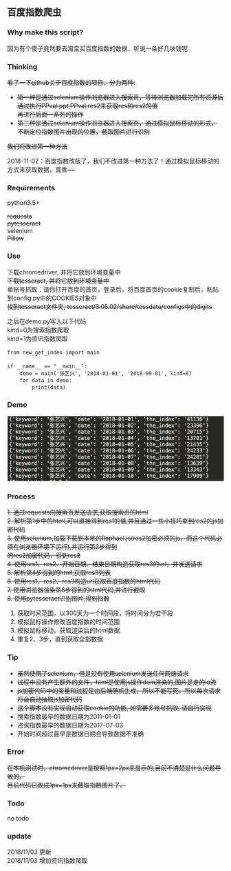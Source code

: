 ## 百度指数爬虫

### Why make this script?
因为有个傻子竟然要去淘宝买百度指数的数据，听说一条好几块钱呢

### Thinking
~~看了一下github关于百度指数的项目，分为两种:~~ 
- ~~第一种是通过selenium操作浏览器进入搜索页，等待浏览器加载完所有资源后~~  
~~通过执行PPval.ppt,PPval.res2来获取res和res2的值~~  
~~再进行后面一系列的操作~~
- ~~第二种是通过selenium操作浏览器进入搜索页，通过模拟鼠标移动的形式，~~  
~~不断定位指数图片出现的位置，截取图片进行识别~~
  
~~我们将改进第一种方法~~
  
2018-11-02：百度指数改版了，我们不改进第一种方法了！通过模拟鼠标移动的方式来获取数据，真香~~

### Requirements
python3.5+
  
~~requests~~  
~~pytesseract~~  
selenium  
~~Pillow~~  

### Use
下载chromedriver, 并将它放到环境变量中  
~~下载tesseract, 并将它放到环境变量中~~  
单账号抓取：请你打开百度的首页，登录后，将百度首页的cookie复制后，粘贴到config.py中的COOKIES对象中   
~~找到tesseract文件夹, tesseract/3.05.02/share/tessdata/configs中的digits~~  
 
  
之后在demo.py写入以下代码  
kind=0为搜索指数爬取  
kind=1为资讯指数爬取
```
from new_get_index import main

if __name__ == "__main__":
    demo = main('张艺兴', '2018-01-01', '2018-09-01', kind=0)
    for data in demo:
        print(data)
```

### Demo
![image](https://github.com/longxiaofei/markdown_img/blob/master/spider-baiduindex/bbb.png?raw=true)
  
### Process
~~1. 通过requests向搜索页发送请求,获取搜索页的html~~  
~~2. 解析第1步中的html,可以直接得到res1的值,并且通过一些小技巧拿到res2的js加密代码~~  
~~3. 使用selenium,加载下载到本地的Raphael.js(res2加密必须的js，而这个代码必须在浏览器环境下运行),并运行第2步得到~~  
~~的res2加密代码，得到res2~~  
~~4. 使用res1、res2、开始日期、结束日期构造获取res3的url，并发送请求~~  
~~5. 解析第4步得到的html,获取res3列表~~  
~~6. 使用res1、res2、res3构造url获取百度指数的html代码~~  
~~7. 使用浏览器渲染第6步得到的html代码,并进行截取~~  
~~8. 使用pytesseract识别图片,得到指数~~  
1. 获取时间范围，以300天为一个时间段，将时间分为若干段
2. 模拟鼠标操作修改百度指数的时间范围
3. 模拟鼠标移动，获取渲染后的html数据
4. 重复2、3步，直到获取全部数据
 
### Tip
- ~~虽然使用了selenium，但是没有使用selenium发送任何网络请求~~
- ~~过程中没有产生额外的文件，html是使用js操作dom渲染的,图片是走的io流~~
- ~~js加密代码中的变量和过程是由后端随机生成，所以不能写死，所以每次请求将会自动抽取js加密代码~~
- ~~这个脚本没有实现自动获取cookie的功能, 如需要多账号抓取, 请自行实现~~
- 搜索指数最早的数据日期为2011-01-01
- 咨询指数最早的数据日期为2017-07-03
- 开始时间超过最早是数据日期会导致数据不准确

### Error
~~在本机测试时，chromedriver是按照1px=2px来显示的,目前不清楚是什么问题导致的。~~  
~~目前代码已改成1px=1px来截取指数图片了。~~  

### Todo
no todo

### update
2018/11/03 更新  
2018/11/03 增加资讯指数爬取

